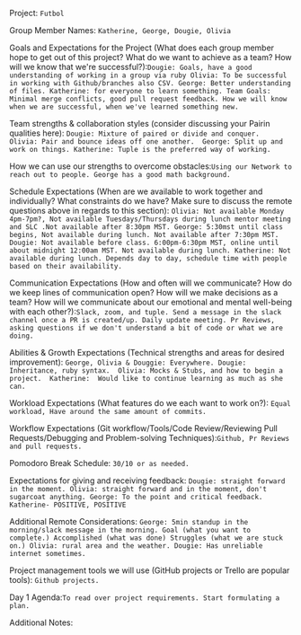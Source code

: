 Project: `Futbol`

Group Member Names: `Katherine, George, Dougie, Olivia`

Goals and Expectations for the Project (What does each group member hope to get out of this project? What do we want to achieve as a team? How will we know that we're successful?):`Dougie: Goals, have a good understanding of working in a group via ruby Olivia: To be successful in working with Github/branches also CSV. George: Better understanding of files. Katherine: for everyone to learn something. Team Goals: Minimal merge conflicts, good pull request feedback. How we will know when we are successful, when we've learned something new.`

Team strengths & collaboration styles (consider discussing your Pairin qualities here):
`Dougie: Mixture of paired or divide and conquer.  Olivia: Pair and bounce ideas off one another.  George: Split up and work on things. Katherine: Tuple is the preferred way of working. `

How we can use our strengths to overcome obstacles:`Using our Network to reach out to people. George has a good math background. `

Schedule Expectations (When are we available to work together and individually? What constraints do we have? Make sure to discuss the remote questions above in regards to this section): `Olivia: Not available Monday 4pm-7pm?, Not available Tuesdays/Thursdays during lunch mentor meeting and SLC .Not available after 8:30pm MST. George: 5:30mst until class begins, Not available during lunch. Not available after 7:30pm MST. Dougie: Not available before class. 6:00pm-6:30pm MST, online until about midnight 12:00am MST. Not available during lunch. Katherine: Not available during lunch. Depends day to day, schedule time with people based on their availability.`

Communication Expectations (How and often will we communicate? How do we keep lines of communication open? How will we make decisions as a team? How will we communicate about our emotional and mental well-being with each other?):`Slack, zoom, and tuple. Send a message in the slack channel once a PR is created/up. Daily update meeting. Pr Reviews, asking questions if we don't understand a bit of code or what we are doing.`

Abilities & Growth Expectations (Technical strengths and areas for desired improvement):
`George, Olivia & Douggie: Everywhere. Dougie: Inheritance, ruby syntax.  Olivia: Mocks & Stubs, and how to begin a project.  Katherine:  Would like to continue learning as much as she can. `

Workload Expectations (What features do we each want to work on?): `Equal workload, Have around the same amount of commits.`

Workflow Expectations (Git workflow/Tools/Code Review/Reviewing Pull Requests/Debugging and Problem-solving Techniques):`Github, Pr Reviews and pull requests.`

Pomodoro Break Schedule: `30/10 or as needed.`

Expectations for giving and receiving feedback: `Dougie: straight forward in the moment. Olivia: straight forward and in the moment, don't sugarcoat anything. George: To the point and critical feedback. Katherine- POSITIVE, POSITIVE `

Additional Remote Considerations: `George: 5min standup in the morning/slack message in the morning. Goal (what you want to complete.) Accomplished (what was done) Struggles (what we are stuck on.) Olivia: rural area and the weather. Dougie: Has unreliable internet sometimes. `

Project management tools we will use (GitHub projects or Trello are popular tools):
`Github projects.`

Day 1 Agenda:`To read over project requirements. Start formulating a plan.`

Additional Notes:

